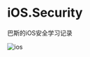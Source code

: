 # iOS.Security
巴斯的iOS安全学习记录

![ios](https://user-images.githubusercontent.com/26270009/211192290-ba14ad0a-8287-4995-ad46-716c0693af5f.jpg)
